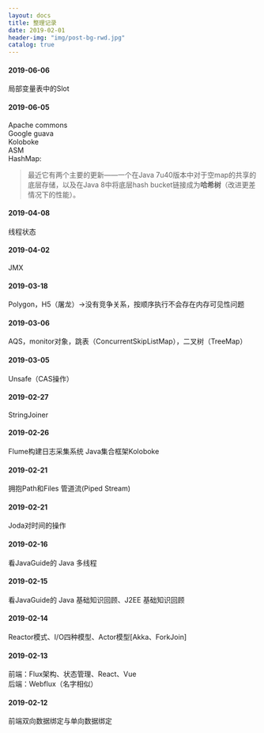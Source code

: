```yaml
---
layout: docs
title: 整理记录
date: 2019-02-01
header-img: "img/post-bg-rwd.jpg"
catalog: true
---
```


#### 2019-06-06
局部变量表中的Slot

#### 2019-06-05
Apache commons  
Google guava  
Koloboke  
ASM  
HashMap:
>最近它有两个主要的更新——一个在Java 7u40版本中对于空map的共享的底层存储，以及在Java 8中将底层hash bucket链接成为**哈希树**（改进更差情况下的性能）。

#### 2019-04-08
线程状态

#### 2019-04-02
JMX

#### 2019-03-18
Polygon，H5（屠龙）->没有竞争关系，按顺序执行不会存在内存可见性问题

#### 2019-03-06
AQS，monitor对象，跳表（ConcurrentSkipListMap），二叉树（TreeMap）

#### 2019-03-05
Unsafe（CAS操作）

#### 2019-02-27
StringJoiner

#### 2019-02-26
Flume构建日志采集系统 Java集合框架Koloboke

#### 2019-02-21
拥抱Path和Files 管道流(Piped Stream)

#### 2019-02-21
Joda对时间的操作

#### 2019-02-16
看JavaGuide的 Java 多线程

#### 2019-02-15
看JavaGuide的 Java 基础知识回顾、J2EE 基础知识回顾

#### 2019-02-14
Reactor模式、I/O四种模型、Actor模型[Akka、ForkJoin]

#### 2019-02-13
前端：Flux架构、状态管理、React、Vue  
后端：Webflux（名字相似）

#### 2019-02-12
前端双向数据绑定与单向数据绑定
